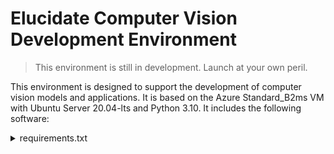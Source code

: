 # Elucidate Computer Vision Development Environment
> This environment is still in development. Launch at your own peril.

This environment is designed to support the development of computer vision models and applications. It is based on the Azure Standard_B2ms VM with Ubuntu Server 20.04-lts and Python 3.10. It includes the following software:

<details>
<summary>requirements.txt</summary>

asttokens==2.4.1  
bleach==6.1.0  
certifi==2024.2.2  
charset-normalizer==3.3.2  
comm==0.2.1  
contourpy==1.2.0  
cycler==0.12.1  
debugpy==1.8.1  
decorator==5.1.1  
docopt==0.6.2  
exceptiongroup==1.2.0  
executing==2.0.1  
filelock==3.13.1  
fonttools==4.48.1  
fsspec==2024.2.0  
idna==3.6  
ipykernel==6.29.2  
ipython==8.21.0  
jedi==0.19.1  
Jinja2==3.1.3  
jupyter_client==8.6.0  
jupyter_core==5.7.1  
kaggle==1.6.5  
kiwisolver==1.4.5  
MarkupSafe==2.1.5  
matplotlib==3.8.2  
matplotlib-inline==0.1.6  
mpmath==1.3.0  
nest-asyncio==1.6.0  
networkx==3.2.1  
numpy==1.26.4  
nvidia-cublas-cu12==12.1.3.1  
nvidia-cuda-cupti-cu12==12.1.105  
nvidia-cuda-nvrtc-cu12==12.1.105  
nvidia-cuda-runtime-cu12==12.1.105  
nvidia-cudnn-cu12==8.9.2.26  
nvidia-cufft-cu12==11.0.2.54  
nvidia-curand-cu12==10.3.2.106  
nvidia-cusolver-cu12==11.4.5.107  
nvidia-cusparse-cu12==12.1.0.106  
nvidia-nccl-cu12==2.19.3  
nvidia-nvjitlink-cu12==12.3.101  
nvidia-nvtx-cu12==12.1.105  
opencv-python==4.9.0.80  
packaging==23.2  
pandas==2.2.0  
parso==0.8.3  
pexpect==4.9.0  
pillow==10.2.0  
pipreqs==0.4.13  
platformdirs==4.2.0  
prompt-toolkit==3.0.43  
psutil==5.9.8  
ptyprocess==0.7.0  
pure-eval==0.2.2  
py-cpuinfo==9.0.0  
Pygments==2.17.2  
pyparsing==3.1.1  
python-dateutil==2.8.2  
python-slugify==8.0.4  
pytz==2024.1  
PyYAML==6.0.1  
pyzmq==25.1.2  
requests==2.31.0  
scipy==1.12.0  
seaborn==0.13.2  
six==1.16.0  
stack-data==0.6.3  
sympy==1.12  
text-unidecode==1.3  
thop==0.1.1.post2209072238  
torch==2.2.0  
torchvision==0.17.0  
tornado==6.4  
tqdm==4.66.1  
traitlets==5.14.1  
triton==2.2.0  
typing_extensions==4.9.0  
tzdata==2023.4  
ultralytics==8.1.11  
urllib3==2.2.0  
wcwidth==0.2.13  
webencodings==0.5.1  
yarg==0.1.9  


</details>